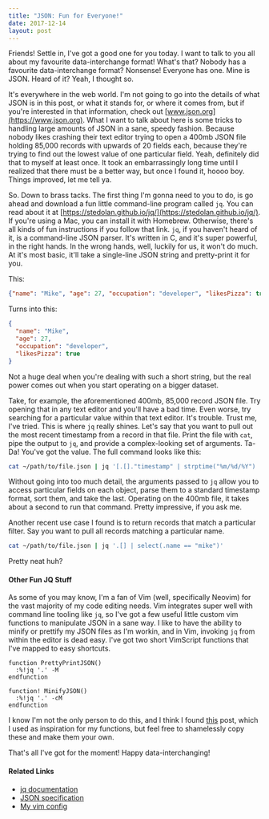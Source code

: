 ```yaml
---
title: "JSON: Fun for Everyone!"
date: 2017-12-14
layout: post
---
```


Friends! Settle in, I've got a good one for you today. I want to talk to you all about my favourite data-interchange format! What's that? Nobody has a favourite data-interchange format? Nonsense! Everyone has one. Mine is JSON. Heard of it? Yeah, I thought so.

It's everywhere in the web world. I'm not going to go into the details of what JSON is in this post, or what it stands for, or where it comes from, but if you're interested in that information, check out [www.json.org](https://www.json.org). What I want to talk about here is some tricks to handling large amounts of JSON in a sane, speedy fashion. Because nobody likes crashing their text editor trying to open a 400mb JSON file holding 85,000 records with upwards of 20 fields each, because they're trying to find out the lowest value of one particular field. Yeah, definitely did that to myself at least once. It took an embarrassingly long time until I realized that there must be a better way, but once I found it, hoooo boy. Things improved, let me tell ya.

So. Down to brass tacks. The first thing I'm gonna need to you to do, is go ahead and download a fun little command-line program called `jq`. You can read about it at [https://stedolan.github.io/jq/](https://stedolan.github.io/jq/). If you're using a Mac, you can install it with Homebrew. Otherwise, there's all kinds of fun instructions if you follow that link. `jq`, if you haven't heard of it, is a command-line JSON parser. It's written in C, and it's super powerful, in the right hands. In the wrong hands, well, luckily for us, it won't do much. At it's most basic, it'll take a single-line JSON string and pretty-print it for you.

This:
```json
{"name": "Mike", "age": 27, "occupation": "developer", "likesPizza": true}
```
Turns into this:
```json
{
  "name": "Mike",
  "age": 27,
  "occupation": "developer",
  "likesPizza": true
}
```

Not a huge deal when you're dealing with such a short string, but the real power comes out when you start operating on a bigger dataset.

Take, for example, the aforementioned 400mb, 85,000 record JSON file. Try opening that in any text editor and you'll have a bad time. Even worse, try searching for a particular value within that text editor. It's trouble. Trust me, I've tried. This is where `jq` really shines. Let's say that you want to pull out the most recent timestamp from a record in that file. Print the file with `cat`, pipe the output to `jq`, and provide a complex-looking set of arguments. Ta-Da! You've got the value. The full command looks like this:
```bash
cat ~/path/to/file.json | jq '[.[]."timestamp" | strptime("%m/%d/%Y") | todate] | sort | last'
```
Without going into too much detail, the arguments passed to `jq` allow you to access particular fields on each object, parse them to a standard timestamp format, sort them, and take the last. Operating on the 400mb file, it takes about a second to run that command. Pretty impressive, if you ask me.

Another recent use case I found is to return records that match a particular filter. Say you want to pull all records matching a particular name.
```bash
cat ~/path/to/file.json | jq '.[] | select(.name == "mike")'
```
Pretty neat huh?

#### Other Fun JQ Stuff
As some of you may know, I'm a fan of Vim (well, specifically Neovim) for the vast majority of my code editing needs. Vim integrates super well with command line tooling like `jq`, so I've got a few useful little custom vim functions to manipulate JSON in a sane way. I like to have the ability to minify or prettify my JSON files as I'm workin, and in Vim, invoking `jq` from within the editor is dead easy. I've got two short VimScript functions that I've mapped to easy shortcuts.
```vimscript
function PrettyPrintJSON()
  :%!jq '.' -M
endfunction

function! MinifyJSON()
  :%!jq '.' -cM
endfunction
```
I know I'm not the only person to do this, and I think I found [this](https://pascalprecht.github.io/2014/07/10/pretty-print-json-in-vim/) post, which I used as inspiration for my functions, but feel free to shamelessly copy these and make them your own.

That's all I've got for the moment! Happy data-interchanging!

#### Related Links
- [jq documentation](https://stedolan.github.io/jq)
- [JSON specification](https://json.org)
- [My vim config](https://github.com/bowmanmike/dotfiles/blob/master/.vimrc)
